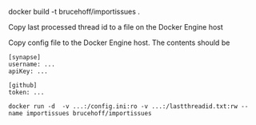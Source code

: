 
docker build -t brucehoff/importissues .

Copy last processed thread id to a file on the Docker Engine host

Copy config file to the Docker Engine host.  The contents should be
```
[synapse]
username: ...
apiKey: ...

[github]
token: ...
```

```
docker run -d  -v ...:/config.ini:ro -v ...:/lastthreadid.txt:rw --name importissues brucehoff/importissues 
```
